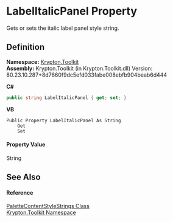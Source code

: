 # LabelItalicPanel Property


Gets or sets the italic label panel style string.



## Definition
**Namespace:** <a href="79d2eac2-21f4-54ff-7552-b20c33c30600.md">Krypton.Toolkit</a>  
**Assembly:** Krypton.Toolkit (in Krypton.Toolkit.dll) Version: 80.23.10.287+8d7660f9dc5efd033fabe008ebfb904beab6d444

**C#**
``` C#
public string LabelItalicPanel { get; set; }
```
**VB**
``` VB
Public Property LabelItalicPanel As String
	Get
	Set
```



#### Property Value
String

## See Also


#### Reference
<a href="c9f79244-3372-6b13-5a34-3c9d3998c832.md">PaletteContentStyleStrings Class</a>  
<a href="79d2eac2-21f4-54ff-7552-b20c33c30600.md">Krypton.Toolkit Namespace</a>  
